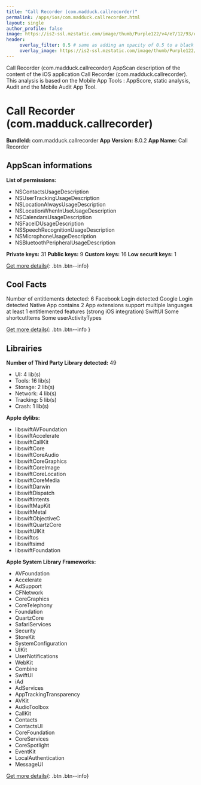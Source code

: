 ```yaml
---
title: "Call Recorder (com.madduck.callrecorder)"
permalink: /apps/ios/com.madduck.callrecorder.html
layout: single
author_profile: false
image: https://is2-ssl.mzstatic.com/image/thumb/Purple122/v4/e7/12/93/e712939e-8fc0-3728-2605-651d36341b0b/AppIcon-0-0-1x_U007emarketing-0-0-0-7-0-0-sRGB-0-0-0-GLES2_U002c0-512MB-85-220-0-0.png/512x512bb.jpg
header: 
     overlay_filter: 0.5 # same as adding an opacity of 0.5 to a black background
     overlay_image: https://is2-ssl.mzstatic.com/image/thumb/Purple122/v4/e7/12/93/e712939e-8fc0-3728-2605-651d36341b0b/AppIcon-0-0-1x_U007emarketing-0-0-0-7-0-0-sRGB-0-0-0-GLES2_U002c0-512MB-85-220-0-0.png/512x512bb.jpg
---
```

Call Recorder (com.madduck.callrecorder) AppScan description of the content of the iOS application Call Recorder (com.madduck.callrecorder). This analysis is based on the Mobile App Tools : AppScore, static analysis, Audit and the Mobile Audit App Tool.

# Call Recorder (com.madduck.callrecorder)

**BundleId:** com.madduck.callrecorder
**App Version:** 8.0.2
**App Name:** Call Recorder


## AppScan informations 

**List of permissions:** 
- NSContactsUsageDescription
- NSUserTrackingUsageDescription
- NSLocationAlwaysUsageDescription
- NSLocationWhenInUseUsageDescription
- NSCalendarsUsageDescription
- NSFaceIDUsageDescription
- NSSpeechRecognitionUsageDescription
- NSMicrophoneUsageDescription
- NSBluetoothPeripheralUsageDescription
  
  
**Private keys:** 31
**Public keys:** 9
**Custom keys:** 16
**Low securit keys:** 1
  
[Get more details](/pricing.html){: .btn .btn--info}

## Cool Facts

Number of entitlements detected: 6
Facebook Login detected
Google Login detected
Native App
contains 2 App extensions
support multiple languages
at least 1 entitlemented features (strong iOS integration)
SwiftUI
Some shortcutItems 
Some userActivityTypes
  
[Get more details](/pricing.html){: .btn .btn--info }

## Librairies 
**Number of Third Party Library detected:** 49
- UI: 4 lib(s)
- Tools: 16 lib(s)
- Storage: 2 lib(s)
- Network: 4 lib(s)
- Tracking: 5 lib(s)
- Crash: 1 lib(s)


**Apple dylibs:**
- libswiftAVFoundation
- libswiftAccelerate
- libswiftCallKit
- libswiftCore
- libswiftCoreAudio
- libswiftCoreGraphics
- libswiftCoreImage
- libswiftCoreLocation
- libswiftCoreMedia
- libswiftDarwin
- libswiftDispatch
- libswiftIntents
- libswiftMapKit
- libswiftMetal
- libswiftObjectiveC
- libswiftQuartzCore
- libswiftUIKit
- libswiftos
- libswiftsimd
- libswiftFoundation


**Apple System Library Frameworks:**
- AVFoundation
- Accelerate
- AdSupport
- CFNetwork
- CoreGraphics
- CoreTelephony
- Foundation
- QuartzCore
- SafariServices
- Security
- StoreKit
- SystemConfiguration
- UIKit
- UserNotifications
- WebKit
- Combine
- SwiftUI
- iAd
- AdServices
- AppTrackingTransparency
- AVKit
- AudioToolbox
- CallKit
- Contacts
- ContactsUI
- CoreFoundation
- CoreServices
- CoreSpotlight
- EventKit
- LocalAuthentication
- MessageUI


  
[Get more details](/pricing.html){: .btn .btn--info}

